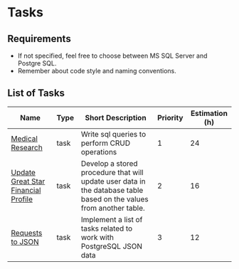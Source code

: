 # Tasks

## Requirements

* If not specified, feel free to choose between MS SQL Server and Postgre SQL.
* Remember about code style and naming conventions.

## List of Tasks

| Name                                                                                   | Type | Short Description                                                                                                   | Priority | Estimation (h) |
| -------------------------------------------------------------------------------------- | ---- | ------------------------------------------------------------------------------------------------------------------- | -------- | -------------- |
| [Medical Research](./medical-research/readme.md)                                       | task | Write sql queries to perform CRUD operations                                                                        | 1        | 24             |
| [Update Great Star Financial Profile](./update-great-star-financial-profile/readme.md) | task | Develop a stored procedure that will update user data in the database table based on the values from another table. | 2        | 16             |
| [Requests to JSON](./json-requests/readme.md)                                          | task | Implement a list of tasks related to work with PostgreSQL JSON data                                                 | 3        | 12             |

